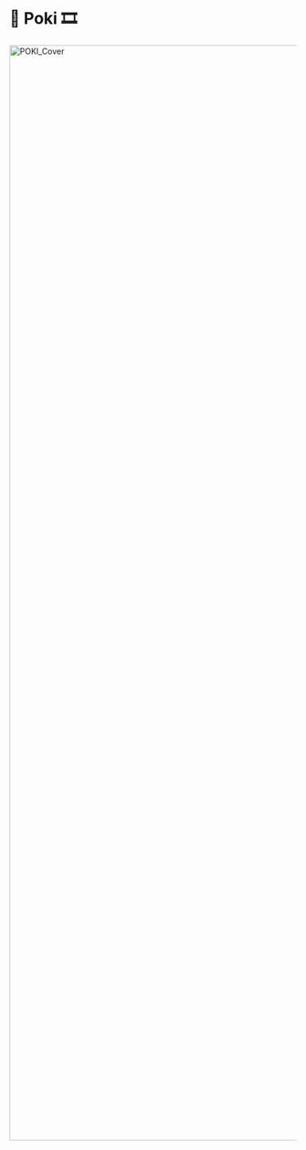 # 📸 Poki 🎞️
<img width="1920" alt="POKI_Cover" src="https://github.com/TeamPoki/Poki-iOS/assets/117909631/d8151b1b-b653-4f18-ad5d-0dc47075ae78">
